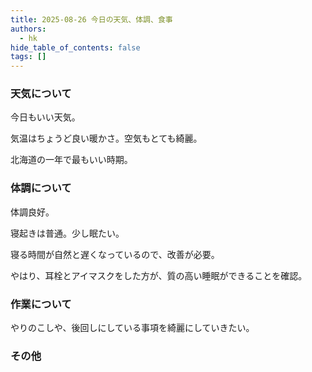 ```yaml
---
title: 2025-08-26 今日の天気、体調、食事
authors:
  - hk
hide_table_of_contents: false
tags: []
---
```

### 天気について

今日もいい天気。

気温はちょうど良い暖かさ。空気もとても綺麗。

北海道の一年で最もいい時期。

<!-- truncate -->


### 体調について

体調良好。

寝起きは普通。少し眠たい。

寝る時間が自然と遅くなっているので、改善が必要。

やはり、耳栓とアイマスクをした方が、質の高い睡眠ができることを確認。


### 作業について

やりのこしや、後回しにしている事項を綺麗にしていきたい。


### その他

